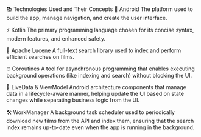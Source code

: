📚 Technologies Used and Their Concepts
📱 Android
The platform used to build the app, manage navigation, and create the user interface.

⚡ Kotlin
The primary programming language chosen for its concise syntax, modern features, and enhanced safety.

🔎 Apache Lucene
A full-text search library used to index and perform efficient searches on films.

⏱ Coroutines
A tool for asynchronous programming that enables executing background operations (like indexing and search) without blocking the UI.

🔄 LiveData & ViewModel
Android architecture components that manage data in a lifecycle-aware manner, helping update the UI based on state changes while separating business logic from the UI.

🛠️ WorkManager
A background task scheduler used to periodically download new films from the API and index them, ensuring that the search index remains up-to-date even when the app is running in the background.
